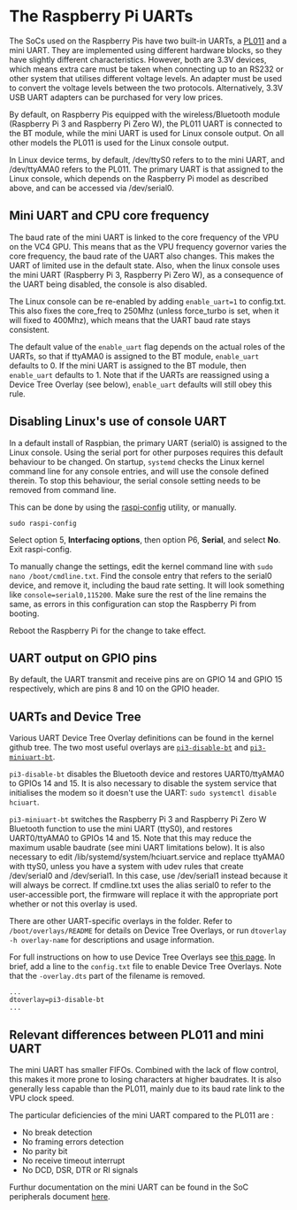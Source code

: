# The Raspberry Pi UARTs

The SoCs used on the Raspberry Pis have two built-in UARTs, a [PL011](http://infocenter.arm.com/help/index.jsp?topic=/com.arm.doc.ddi0183g/index.html) and a mini UART. They are implemented using different hardware blocks, so they have slightly different characteristics. However, both are 3.3V devices, which means extra care must be taken when connecting up to an RS232 or other system that utilises different voltage levels. An adapter must be used to convert the voltage levels between the two protocols. Alternatively, 3.3V USB UART adapters can be purchased for very low prices. 
 
By default, on Raspberry Pis equipped with the wireless/Bluetooth module (Raspberry Pi 3 and Raspberry Pi Zero W), the PL011 UART is connected to the BT module, while the mini UART is used for Linux console output. On all other models the PL011 is used for the Linux console output. 

In Linux device terms, by default, /dev/ttyS0 refers to to the mini UART, and /dev/ttyAMA0 refers to the PL011. The primary UART is that assigned to the Linux console, which depends on the Raspberry Pi model as described above, and can be accessed via /dev/serial0.

## Mini UART and CPU core frequency

The baud rate of the mini UART is linked to the core frequency of the VPU on the VC4 GPU. This means that as the VPU frequency governor varies the core frequency, the baud rate of the UART also changes. This makes the UART of limited use in the default state. Also, when the linux console uses the mini UART (Raspberry Pi 3, Raspberry Pi Zero W), as a consequence of the UART being disabled, the console is also disabled.

The Linux console can be re-enabled by adding `enable_uart=1` to config.txt. This also fixes the core_freq to 250Mhz (unless force_turbo is set, when it will fixed to 400Mhz), which means that the UART baud rate stays consistent. 

The default value of the `enable_uart` flag depends on the actual roles of the UARTs, so that if ttyAMA0 is assigned to the BT module, `enable_uart` defaults to 0. If the mini UART is assigned to the BT module, then `enable_uart` defaults to 1. Note that if the UARTs are reassigned using a Device Tree Overlay (see below), `enable_uart` defaults will still obey this rule.

## Disabling Linux's use of console UART

In a default install of Raspbian, the primary UART (serial0) is assigned to the Linux console. Using the serial port for other purposes requires this default behaviour to be changed. On startup, `systemd` checks the Linux kernel command line for any console entries, and will use the console defined therein. To stop this behaviour, the serial console setting needs to be removed from command line.

This can be done by using the [raspi-config](raspi-config.md) utility, or manually.
```
sudo raspi-config
```
Select option 5, **Interfacing options**, then option P6, **Serial**, and select **No**. Exit raspi-config.

To manually change the settings, edit the kernel command line with `sudo nano /boot/cmdline.txt`. Find the console entry that refers to the serial0 device, and remove it, including the baud rate setting. It will look something like `console=serial0,115200`. Make sure the rest of the line remains the same, as errors in this configuration can stop the Raspberry Pi from booting.

Reboot the Raspberry Pi for the change to take effect.

## UART output on GPIO pins

By default, the UART transmit and receive pins are on GPIO 14 and GPIO 15 respectively, which are pins 8 and 10 on the GPIO header.

## UARTs and Device Tree

Various UART Device Tree Overlay definitions can be found in the kernel github tree. The two most useful overlays are [`pi3-disable-bt`](https://github.com/raspberrypi/linux/blob/rpi-4.11.y/arch/arm/boot/dts/overlays/pi3-disable-bt-overlay.dts) and [`pi3-miniuart-bt`](https://github.com/raspberrypi/linux/blob/rpi-4.11.y/arch/arm/boot/dts/overlays/pi3-miniuart-bt-overlay.dts).

`pi3-disable-bt` disables the Bluetooth device and restores UART0/ttyAMA0 to GPIOs 14 and 15. It is also necessary to disable the system service that initialises the modem so it doesn't use the UART: `sudo systemctl disable hciuart`.

`pi3-miniuart-bt` switches the Raspberry Pi 3 and Raspberry Pi Zero W Bluetooth function to use the mini UART (ttyS0), and restores UART0/ttyAMA0 to GPIOs 14 and 15. Note that this may reduce the maximum usable baudrate (see mini UART limitations below). It is also necessary to edit /lib/systemd/system/hciuart.service and replace ttyAMA0 with ttyS0, unless you have a system with udev rules that create /dev/serial0 and /dev/serial1. In this case, use /dev/serial1 instead because it will always be correct. If cmdline.txt uses the alias serial0 to refer to the user-accessible port, the firmware will replace it with the appropriate port whether or not this overlay is used.

There are other UART-specific overlays in the folder. Refer to `/boot/overlays/README` for details on Device Tree Overlays, or run `dtoverlay -h overlay-name` for descriptions and usage information.

For full instructions on how to use Device Tree Overlays see [this page](./device-tree.md). In brief, add a line to the `config.txt` file to enable Device Tree Overlays. Note that the `-overlay.dts` part of the filename is removed.
```
...
dtoverlay=pi3-disable-bt
...
```
## Relevant differences between PL011 and mini UART

The mini UART has smaller FIFOs. Combined with the lack of flow control, this makes it more prone to losing characters at higher baudrates. It is also generally less capable than the PL011, mainly due to its baud rate link to the VPU clock speed.

The particular deficiencies of the mini UART compared to the PL011 are :
- No break detection
- No framing errors detection
- No parity bit
- No receive timeout interrupt
- No DCD, DSR, DTR or RI signals 

Furthur documentation on the mini UART can be found in the SoC peripherals document [here](https://www.raspberrypi.org/wp-content/uploads/2012/02/BCM2835-ARM-Peripherals.pdf).

